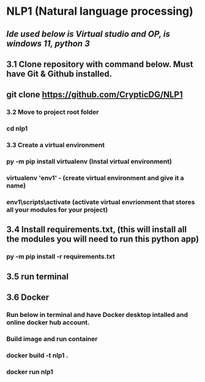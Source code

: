 # NLP1 (Natural language processing)
## _Ide used below is Virtual studio and OP, is windows 11, python 3_

## 3.1 Clone repository with command below. Must have Git & Github installed.
## git clone https://github.com/CrypticDG/NLP1
### 3.2 Move to project root folder
### cd nlp1
### 3.3 Create a virtual environment
### py -m pip install virtualenv (Instal virtual environment)
### virtualenv 'env1' - (create virtual environment and give it a name)
### env1\scripts\activate (activate virtual envrionment that stores all your modules for your project)
## 3.4 Install requirements.txt, (this will install all the modules you will need to run this python app)
### py -m pip install -r requirements.txt
## 3.5 run terminal
## 3.6 Docker
### Run below in terminal and have Docker desktop intalled and online docker hub account. 
### Build image and run container
### docker build -t nlp1 .    
### docker run nlp1         

